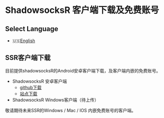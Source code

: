 # ShadowsocksR 客户端下载及免费账号

## Select Language
- 🇺🇸[English](./README_en.md)

## SSR客户端下载
目前提供shadowsocksR的Android安卓客户端下载，及客户端内嵌的免费账号。

- ShadowsocksR 安卓客户端
  - [github下载]() 
  - [站点下载](http://www.trojanfree.com/files/client/free/ssr/android.ssr.latest.apk) 
- ShadowsocksR Windows客户端（待上传）

敬请期待未来SSR的Windows / Mac / IOS 内嵌免费账号的客户端。